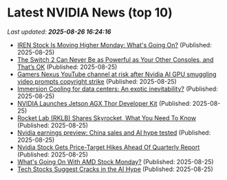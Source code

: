 # Latest NVIDIA News (top 10)
_Last updated: **2025-08-26 16:24:16**_

- [IREN Stock Is Moving Higher Monday: What's Going On?](https://biztoc.com/x/2fdca1a072157e50) (Published: 2025-08-25)
- [The Switch 2 Can Never Be as Powerful as Your Other Consoles, and That’s OK](https://gizmodo.com/the-switch-2-can-never-be-as-powerful-as-your-other-consoles-and-thats-ok-2000647545) (Published: 2025-08-25)
- [Gamers Nexus YouTube channel at risk after Nvidia AI GPU smuggling video prompts copyright strike](https://www.notebookcheck.net/Gamers-Nexus-YouTube-channel-at-risk-after-Nvidia-AI-GPU-smuggling-video-prompts-copyright-strike.1096164.0.html) (Published: 2025-08-25)
- [Immersion Cooling for data centers: An exotic inevitability?](https://www.tomshardware.com/pc-components/liquid-cooling/immersion-cooling-for-data-centers-an-exotic-inevitability) (Published: 2025-08-25)
- [NVIDIA Launches Jetson AGX Thor Developer Kit](https://www.storagereview.com/news/nvidia-launches-jetson-agx-thor-developer-kit) (Published: 2025-08-25)
- [Rocket Lab (RKLB) Shares Skyrocket, What You Need To Know](https://finance.yahoo.com/news/rocket-lab-rklb-shares-skyrocket-160051790.html) (Published: 2025-08-25)
- [Nvidia earnings preview: China sales and AI hype tested](https://biztoc.com/x/5d9cc52542b469b3) (Published: 2025-08-25)
- [Nvidia Stock Gets Price-Target Hikes Ahead Of Quarterly Report](https://biztoc.com/x/a308184a1fa0705a) (Published: 2025-08-25)
- [What's Going On With AMD Stock Monday?](https://finance.yahoo.com/news/whats-going-amd-stock-monday-155031212.html) (Published: 2025-08-25)
- [Tech Stocks Suggest Cracks in the AI Hype](https://www.newser.com/story/374067/tech-stocks-suggest-cracks-in-the-ai-hype.html) (Published: 2025-08-25)

